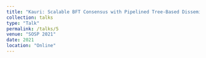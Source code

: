 ```yaml
---
title: "Kauri: Scalable BFT Consensus with Pipelined Tree-Based Dissemination and Aggregation"
collection: talks
type: "Talk"
permalink: /talks/5
venue: "SOSP 2021"
date: 2021
location: "Online"
---
```

